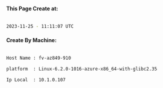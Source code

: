 
   
#### This Page Create at:

```bash

2023-11-25 - 11:11:07 UTC

```

#### Create By Machine:

```bash

Host Name : fv-az849-910

platform  : Linux-6.2.0-1016-azure-x86_64-with-glibc2.35

Ip Local  : 10.1.0.107

```

